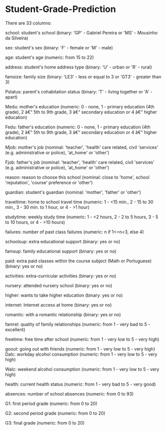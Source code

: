 # Student-Grade-Prediction

There are 33 columns:

school: student's school (binary: 'GP' - Gabriel Pereira or 'MS' - Mousinho da Silveira)

sex: student's sex (binary: 'F' - female or 'M' - male)

age: student's age (numeric: from 15 to 22)

address: student's home address type (binary: 'U' - urban or 'R' - rural)

famsize: family size (binary: 'LE3' - less or equal to 3 or 'GT3' - greater than 3)

Pstatus: parent's cohabitation status (binary: 'T' - living together or 'A' - apart)

Medu: mother's education (numeric: 0 - none, 1 - primary education (4th grade), 2 â€“ 5th to 9th
grade, 3 â€“ secondary education or 4 â€“ higher education)

Fedu: father's education (numeric: 0 - none, 1 - primary education (4th grade), 2 â€“ 5th to 9th grade, 3 â€“ secondary education or 4 â€“ higher education)

Mjob: mother's job (nominal: 'teacher', 'health' care related, civil 'services' (e.g. administrative or police), 'at_home' or 'other')

Fjob: father's job (nominal: 'teacher', 'health' care related, civil 'services' (e.g. administrative or police), 'at_home' or 'other')

reason: reason to choose this school (nominal: close to 'home', school 'reputation', 'course' preference or 'other')

guardian: student's guardian (nominal: 'mother', 'father' or 'other')

traveltime: home to school travel time (numeric: 1 - <15 min., 2 - 15 to 30 min., 3 - 30 min. to 1 hour, or 4 - >1 hour)

studytime: weekly study time (numeric: 1 - <2 hours, 2 - 2 to 5 hours, 3 - 5 to 10 hours, or 4 - >10 hours)

failures: number of past class failures (numeric: n if 1<=n<3, else 4)

schoolsup: extra educational support (binary: yes or no)

famsup: family educational support (binary: yes or no)

paid: extra paid classes within the course subject (Math or Portuguese) (binary: yes or no)

activities: extra-curricular activities (binary: yes or no)

nursery: attended nursery school (binary: yes or no)

higher: wants to take higher education (binary: yes or no)

internet: Internet access at home (binary: yes or no)

romantic: with a romantic relationship (binary: yes or no)

famrel: quality of family relationships (numeric: from 1 - very bad to 5 - excellent)

freetime: free time after school (numeric: from 1 - very low to 5 - very high)

goout: going out with friends (numeric: from 1 - very low to 5 - very high)
Dalc: workday alcohol consumption (numeric: from 1 - very low to 5 - very high)

Walc: weekend alcohol consumption (numeric: from 1 - very low to 5 - very high)

health: current health status (numeric: from 1 - very bad to 5 - very good)

absences: number of school absences (numeric: from 0 to 93)

G1: first period grade (numeric: from 0 to 20)

G2: second period grade (numeric: from 0 to 20)

G3: final grade (numeric: from 0 to 20)
